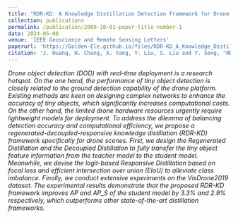 ```yaml
---
title: "RDR-KD: A Knowledge Distillation Detection Framework for Drone Scenes"
collection: publications
permalink: /publication/2009-10-01-paper-title-number-1
date: 2024-05-08
venue: 'IEEE Geoscience and Remote Sensing Letters'
paperurl: 'https://Golden-Ele.github.io/files/RDR-KD_A_Knowledge_Distillation_Detection_Framework_for_Drone_Scenes.pdf'
citation: 'J. Huang, H. Chang, X. Yang, Y. Liu, S. Liu and Y. Song, "RDR-KD: A Knowledge Distillation Detection Framework for Drone Scenes," in IEEE Geoscience and Remote Sensing Letters, vol. 21, pp. 1-5, 2024'
---
```


_Drone object detection (DOD) with real-time deployment is a research hotspot. On the one hand, the performance of tiny object detection is closely related to the ground detection capability of the drone platform. Existing methods are keen on designing complex networks to enhance the accuracy of tiny objects, which significantly increases computational costs. On the other hand, the limited drone hardware resources urgently require lightweight models for deployment. To address the dilemma of balancing detection accuracy and computational efficiency, we propose a regenerated-decoupled-responsive knowledge distillation (RDR-KD) framework specifically for drone scenes. First, we design the Regenerated Distillation and the Decoupled Distillation to fully transfer the tiny object feature information from the teacher model to the student model. Meanwhile, we devise the logit-based Responsive Distillation based on focal loss and efficient intersection over union (EIoU) to alleviate class imbalance. Finally, we conduct extensive experiments on the VisDrone2019 dataset. The experimental results demonstrate that the proposed RDR-KD framework improves AP and AP_S of the student model by 3.3% and 2.9% respectively, which outperforms other state-of-the-art distillation frameworks._
